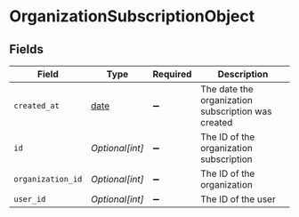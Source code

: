 # OrganizationSubscriptionObject


## Fields

| Field                                                                | Type                                                                 | Required                                                             | Description                                                          |
| -------------------------------------------------------------------- | -------------------------------------------------------------------- | -------------------------------------------------------------------- | -------------------------------------------------------------------- |
| `created_at`                                                         | [date](https://docs.python.org/3/library/datetime.html#date-objects) | :heavy_minus_sign:                                                   | The date the organization subscription was created                   |
| `id`                                                                 | *Optional[int]*                                                      | :heavy_minus_sign:                                                   | The ID of the organization subscription                              |
| `organization_id`                                                    | *Optional[int]*                                                      | :heavy_minus_sign:                                                   | The ID of the organization                                           |
| `user_id`                                                            | *Optional[int]*                                                      | :heavy_minus_sign:                                                   | The ID of the user                                                   |